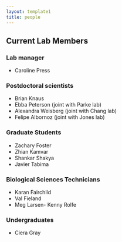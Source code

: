 ```yaml
---
layout: template1
title: people
---
```


## Current Lab Members

### Lab manager

- Caroline Press

### Postdoctoral scientists

- Brian Knaus
- Ebba Peterson (joint with Parke lab)
- Alexandra Weisberg (joint with Chang lab)
- Felipe Albornoz (joint with Jones lab)

### Graduate Students

- Zachary Foster
- Zhian Kamvar
- Shankar Shakya
- Javier Tabima

### Biological Sciences Technicians

- Karan Fairchild
- Val Fieland
- Meg Larsen- Kenny Rolfe

### Undergraduates

- Ciera Gray
